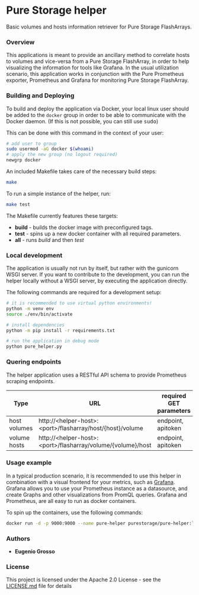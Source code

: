 # Pure Storage helper
Basic volumes and hosts information retriever for Pure Storage FlashArrays.


### Overview

This applications is meant to provide an ancillary method to correlate hosts to volumes and vice-versa from a Pure Storage FlashArray, in order to help visualizing the information for tools like Grafana.
In the usual utilization scenario, this application works in conjunction with the Pure Prometheus exporter, Prometheus and Grafana for monitoring Pure Storage FlashArray. 

### Building and Deploying

To build and deploy the application via Docker, your local linux user should be added to the `docker` group in order to be able to communicate with the Docker daemon. (If this is not possible, you can still use <kbd>sudo</kbd>)

This can be done with this command in the context of your user:
```bash
# add user to group
sudo usermod -aG docker $(whoami)
# apply the new group (no logout required)
newgrp docker
```

An included Makefile takes care of the necessary build steps:
```bash
make
```

To run a simple instance of the helper, run:
```bash
make test
```

The Makefile currently features these targets:
- **build** - builds the docker image with preconfigured tags.
- **test** - spins up a new docker container with all required parameters.
- **all** - runs _build_ and then _test_


### Local development

The application is usually not run by itself, but rather with the gunicorn WSGI server. If you want to contribute to the development, you can run the helper locally without a WSGI server, by executing the application directly.

The following commands are required for a development setup:
```bash
# it is recommended to use virtual python environments!
python -m venv env
source ./env/bin/activate

# install dependencies
python -m pip install -r requirements.txt

# run the application in debug mode
python pure_helper.py
```


### Quering endpoints

The helper application uses a RESTful API schema to provide Prometheus scraping endpoints.

Type | URL | required GET parameters
---|---|---
host volumes | http://\<helper-host\>:\<port\>/flasharray/host/{host}/volume | endpoint, apitoken
volume hosts | http://\<helper-host\>:\<port\>/flasharray/volume/{volume}/host | endpoint, apitoken

### Usage example

In a typical production scenario, it is recommended to use this helper in combination with a visual frontend for your metrics, such as [Grafana](https://github.com/grafana/grafana). Grafana allows you to use your Prometheus instance as a datasource, and create Graphs and other visualizations from PromQL queries. Grafana and Prometheus, are all easy to run as docker containers.

To spin up the containers, use the following commands:
```bash
docker run -d -p 9000:9000 --name pure-helper purestorage/pure-helper:latest
```

### Authors

* **Eugenio Grosso**

### License

This project is licensed under the Apache 2.0 License - see the [LICENSE.md](../../LICENSE.md) file for details
